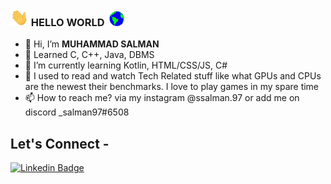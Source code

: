 ### <img src="https://github.com/salman-97/salman-97/blob/main/Hi.gif" width="29px"> HELLO WORLD &nbsp;<img src="https://github.com/salman-97/salman-97/blob/main/Earth.gif" width="24px"> 

- 👋 Hi, I’m **MUHAMMAD SALMAN**
- 🌱 Learned C, C++, Java, DBMS
- 🌱 I’m currently learning Kotlin, HTML/CSS/JS, C#
- 👀 I used to read and watch Tech Related stuff like what GPUs and CPUs are the newest their benchmarks. I love to play games in my spare time 
- 📫 How to reach me? via my instagram @ssalman.97 or add me on discord _salman97#6508

<!---
I am new to GitHub and appreciate your positive response. I am here to learn new technology and keep growing in the field of my study
--->


## Let's Connect -
[![Linkedin Badge](https://img.shields.io/badge/-mmsalman-blue?style=flat-square&logo=Linkedin&logoColor=white&link=https://https://www.linkedin.com/in/mmsalman/)](https://https://www.linkedin.com/in/mmsalman/)
